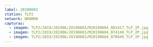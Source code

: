 ```yaml
---
label: 20190603
station: TLP2
network: BRAMON
capturas:
  - imagem: TLP2/2019/201906/20190603/M20190604_081417_TLP_2P.jpg
  - imagem: TLP2/2019/201906/20190603/M20190604_074140_TLP_2P.jpg
  - imagem: TLP2/2019/201906/20190603/M20190604_070649_TLP_2P.jpg
---
```

